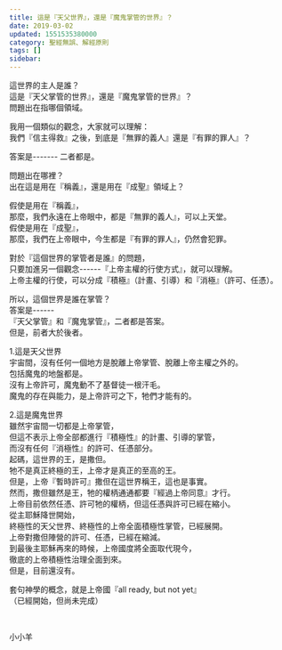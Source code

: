 ```yaml
---
title: 這是『天父世界』，還是『魔鬼掌管的世界』？
date: 2019-03-02
updated: 1551535380000
category: 聖經無誤、解經原則
tags: []
sidebar: 
---
```


<p>這世界的主人是誰？<br/>
這是『天父掌管的世界』，還是『魔鬼掌管的世界』？<br/>
問題出在指哪個領域。</p>
<p>我用一個類似的觀念，大家就可以理解：<br/>
我們『信主得救』之後，到底是『無罪的義人』還是『有罪的罪人』？</p>
<p>答案是------- 二者都是。</p>
<p>問題出在哪裡？<br/>
出在這是用在『稱義』，還是用在『成聖』領域上？</p>
<p>假使是用在『稱義』，<br/>
那麼，我們永遠在上帝眼中，都是『無罪的義人』，可以上天堂。<br/>
假使是用在『成聖』，<br/>
那麼，我們在上帝眼中，今生都是『有罪的罪人』，仍然會犯罪。</p>
<p>對於『這個世界的掌管者是誰』的問題，<br/>
只要加進另一個觀念------『上帝主權的行使方式』，就可以理解。<br/>
上帝主權的行使，可以分成『積極』（計畫、引導）和『消極』（許可、任憑）。</p>
<p>所以，這個世界是誰在掌管？<br/>
答案是------<br/>
『天父掌管』和『魔鬼掌管』，二者都是答案。<br/>
但是，前者大於後者。</p>
<p>1.這是天父世界<br/>
宇宙間，沒有任何一個地方是脫離上帝掌管、脫離上帝主權之外的。<br/>
包括魔鬼的地盤都是。<br/>
沒有上帝許可，魔鬼動不了基督徒一根汗毛。<br/>
魔鬼的存在與能力，是上帝許可之下，牠們才能有的。</p>
<p>2.這是魔鬼世界<br/>
雖然宇宙間一切都是上帝掌管，<br/>
但這不表示上帝全部都進行『積極性』的計畫、引導的掌管，<br/>
而沒有任何『消極性』的許可、任憑部分。<br/>
起碼，這世界的王，是撒但。<br/>
牠不是真正終極的王，上帝才是真正的至高的王。<br/>
但是，上帝『暫時許可』撒但在這世界稱王，這也是事實。<br/>
然而，撒但雖然是王，牠的權柄通通都要『經過上帝同意』才行。<br/>
上帝目前依然任憑、許可牠的權柄，但這任憑與許可已經在縮小。<br/>
從主耶穌降世開始，<br/>
終極性的天父世界、終極性的上帝全面積極性掌管，已經展開。<br/>
上帝對撒但陣營的許可、任憑，已經在縮減。<br/>
到最後主耶穌再來的時候，上帝國度將全面取代現今，<br/>
徹底的上帝積極性治理全面到來。<br/>
但是，目前還沒有。</p>
<p>套句神學的概念，就是上帝國『all ready, but not yet』<br/>
（已經開始，但尚未完成）</p>
<p> </p>
<p>小小羊</p>
